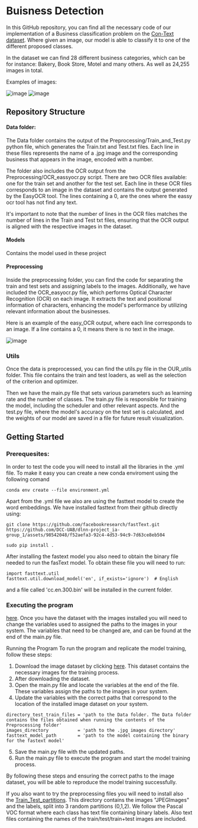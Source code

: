 # Buisness Detection

In this GitHub repository, you can find all the necessary code of our implementation of a Business classification problem on the [Con-Text dataset](https://staff.fnwi.uva.nl/s.karaoglu/datasetWeb/Dataset.html). Where given an image, our model is able to classify it to one of the different proposed classes.

In the dataset we can find 28 different business categories, which can be for instance: Bakery, Book Store, Motel and many others. As well as 24,255 images in total. 

Examples of images:

![image](https://github.com/DCC-UAB/dlnn-project_ia-group_1/assets/98542048/02d10d5f-dd18-4266-9641-ef07be7d3154)
![image](https://github.com/DCC-UAB/dlnn-project_ia-group_1/assets/98542048/73d9639e-8c40-4703-9d49-7756e8c2d5be)


## Repository Structure

#### Data folder:

The Data folder contains the output of the Preprocessing/Train_and_Test.py python file, which generates the Train.txt and Test.txt files. Each line in these files represents the name of a .jpg image and the corresponding business that appears in the image, encoded with a number.

The folder also includes the OCR output from the Preprocessing/OCR_eassyocr.py script. There are two OCR files available: one for the train set and another for the test set. Each line in these OCR files corresponds to an image in the dataset and contains the output generated by the EasyOCR tool. The lines containing a 0, are the ones where the eassy ocr tool has not find any text.

It's important to note that the number of lines in the OCR files matches the number of lines in the Train and Test txt files, ensuring that the OCR output is aligned with the respective images in the dataset.

#### Models

Contains the model used in these project

#### Preprocessing

Inside the preprocessing folder, you can find the code for separating the train and test sets and assigning labels to the images. Additionally, we have included the OCR_easyocr.py file, which performs Optical Character Recognition (OCR) on each image. It extracts the text and positional information of characters, enhancing the model's performance by utilizing relevant information about the businesses.

Here is an example of the easy_OCR output, where each line corresponds to an image. If a line contains a 0, it means there is no text in the image.

![image](https://github.com/DCC-UAB/dlnn-project_ia-group_1/assets/98542048/eba3b8b1-f7a8-4966-8321-216cafe262c0)

### Utils
Once the data is preprocessed, you can find the utils.py file in the OUR_utils folder. This file contains the train and test loaders, as well as the selection of the criterion and optimizer. 

Then we have the main.py file that sets various parameters such as learning rate and the number of classes. The train.py file is responsible for training the model, including the scheduler and other relevant aspects. And the test.py file, where the model's accuracy on the test set is calculated, and the weights of our model are saved in a file for future result visualization.

## Getting Started

### Prerequesites:
In order to test the code you will need to install all the libraries in the .yml file. To make it easy you can create a new conda enviroment using the following comand
```
conda env create --file environment.yml
```
Apart from the .yml file we also are using the fasttext model to create the word embeddings. We have installed fasttext from their github directly using:
```
git clone https://github.com/facebookresearch/fastText.git
https://github.com/DCC-UAB/dlnn-project_ia-group_1/assets/98542048/f52aefa3-92c4-4d53-94c9-7d63ce8eb504

sudo pip install .
```
After installing the fastext model you also need to obtain the binary file needed to run the fasText model. To obtain these file you will need to run:
```
import fasttext.util
fasttext.util.download_model('en', if_exists='ignore')  # English
```
and a file called 'cc.en.300.bin' will be installed in the current folder.


### Executing the program
 [here](http://isis-data.science.uva.nl/jvgemert/images.tar.gz). Once you have the dataset with the images installed you will need to change the variables used to assigned the paths to the images in your system. The variables that need to be changed are, and can be found at the end of the main.py file.


Running the Program
To run the program and replicate the model training, follow these steps:

1. Download the image dataset by clicking [here](http://isis-data.science.uva.nl/jvgemert/images.tar.gz). This dataset contains the necessary images for the training process.
2. After downloading the dataset.
3. Open the main.py file and locate the variables at the end of the file. These variables assign the paths to the images in your system.
4. Update the variables with the correct paths that correspond to the location of the installed image dataset on your system.
```
directory_test_train_files = 'path to the Data folder. The Data folder contains the files obtained when running the contents of the Preprocessing folder'
images_directory           = 'path to the .jpg images directory'             
fasttext_model_path        = 'path to the model containing the binary for the fastext model'
```
5. Save the main.py file with the updated paths.
6. Run the main.py file to execute the program and start the model training process.

By following these steps and ensuring the correct paths to the image dataset, you will be able to reproduce the model training successfully.

If you also want to try the preprocessing files you will need to install also the [Train_Test_partitions](http://isis-data.science.uva.nl/jvgemert/features.tar.gz). This directory contains the images "JPEGImages" and the labels, split into 3 random partitions (0,1,2). We follow the Pascal VOC format where each class has text file containing binary labels. Also text files containing the names of the train/test/train+test images are included.
